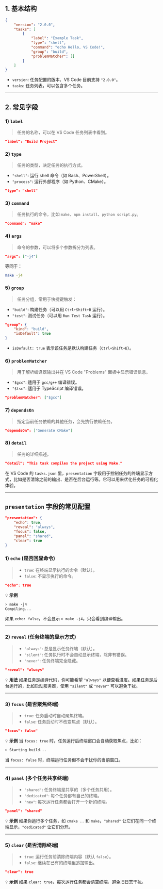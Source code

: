## 1. **基本结构**

```json
{
    "version": "2.0.0",
    "tasks": [
        {
            "label": "Example Task",
            "type": "shell",
            "command": "echo Hello, VS Code!",
            "group": "build",
            "problemMatcher": []
        }
    ]
}
```

- `version`: 任务配置的版本，VS Code 目前支持 `"2.0.0"`。
- `tasks`: 任务列表，可以包含多个任务。

------

## 2. **常见字段**

### 1) `label`

> 任务的名称，可以在 VS Code 任务列表中看到。

```json
"label": "Build Project"
```

### 2) `type`

> 任务的类型，决定任务的执行方式。

- `"shell"`: 运行 shell 命令（如 Bash、PowerShell）。
- `"process"`: 运行外部程序（如 Python、CMake）。

```json
"type": "shell"
```

### 3) `command`

> 任务执行的命令，比如 `make`、`npm install`、`python script.py`。

```json
"command": "make"
```

### 4) `args`

> 命令的参数，可以将多个参数拆分为列表。

```json
"args": ["-j4"]
```

等同于：

```sh
make -j4
```

### 5) `group`

> 任务分组，常用于快捷键触发：

- `"build"`: 构建任务（可以用 `Ctrl+Shift+B` 运行）。
- `"test"`: 测试任务（可以用 `Run Test Task` 运行）。

```json
"group": {
    "kind": "build",
    "isDefault": true
}
```

- `isDefault: true` 表示该任务是默认构建任务（`Ctrl+Shift+B`）。

### 6) `problemMatcher`

> 用于解析编译器输出并在 VS Code "Problems" 面板中显示错误信息。

- `"$gcc"`: 适用于 `gcc/g++` 编译错误。
- `"$tsc"`: 适用于 TypeScript 编译错误。

```json
"problemMatcher": ["$gcc"]
```

### 7) `dependsOn`

> 指定当前任务依赖的其他任务，会先执行依赖任务。

```json
"dependsOn": ["Generate CMake"]
```

### 8) `detail`

> 任务的详细描述。

```json
"detail": "This task compiles the project using Make."
```

在 VS Code 的 `tasks.json` 里，`presentation` 字段用于控制任务的终端显示方式，比如是否清除之前的输出、是否在后台运行等。它可以用来优化任务的可视化体验。

------

## **`presentation` 字段的常见配置**

```json
"presentation": {
    "echo": true,
    "reveal": "always",
    "focus": false,
    "panel": "shared",
    "clear": true
}
```

### **1) `echo` (是否回显命令)**

> - `true`: 在终端显示执行的命令（默认）。
> - `false`: 不显示执行的命令。

```json
"echo": true
```

💡 **示例**

```sh
> make -j4
Compiling...
```

如果 `echo: false`，不会显示 `> make -j4`，只会看到编译输出。

------

### **2) `reveal` (任务终端的显示方式)**

> - `"always"`: 总是显示任务终端（默认）。
> - `"silent"`: 任务执行时不会自动显示终端，除非有错误。
> - `"never"`: 任务终端完全隐藏。

```json
"reveal": "always"
```

💡 **用法** 如果任务是编译代码，你可能希望 `"always"` 以便查看进度。如果任务是后台运行的，比如启动服务器，使用 `"silent"` 或 `"never"` 可以避免干扰。

------

### **3) `focus` (是否聚焦终端)**

> - `true`: 任务启动时自动聚焦终端。
> - `false`: 任务启动时不改变焦点（默认）。

```json
"focus": false"
```

💡 **示例** 当 `focus: true` 时，任务运行后终端窗口会自动获取焦点，比如：

```sh
> Starting build...
```

当 `focus: false` 时，终端运行任务但不会干扰你的当前窗口。

------

### **4) `panel` (多个任务共享终端)**

> - `"shared"`: 任务终端是共享的（多个任务共用）。
> - `"dedicated"`: 每个任务都有自己的终端。
> - `"new"`: 每次运行任务都会打开一个新的终端。

```json
"panel": "shared"
```

💡 **示例** 如果你运行多个任务，如 `cmake ..` 和 `make`，`"shared"` 让它们在同一个终端显示，`"dedicated"` 让它们分开。

------

### **5) `clear` (是否清除终端)**

> - `true`: 运行任务前清除终端内容（默认 `false`）。
> - `false`: 继续在已有的终端里追加输出。

```json
"clear": true
```

💡 **示例** 如果 `clear: true`，每次运行任务都会清空终端，避免旧日志干扰。

